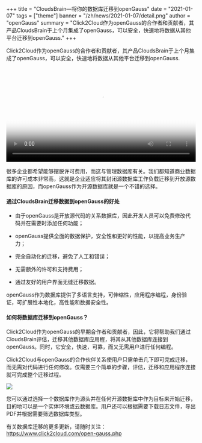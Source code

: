 +++
title = "CloudsBrain—将你的数据库迁移到openGauss"
date = "2021-01-07"
tags = ["theme"]
banner = "/zh/news/2021-01-07/detail.png"
author = "openGauss"
summary = "Click2Cloud作为openGauss的合作者和贡献者，其产品CloudsBrain于上个月集成了openGauss，可以安全，快速地将数据从其他平台迁移到openGauss."
+++

Click2Cloud作为openGauss的合作者和贡献者，其产品CloudsBrain于上个月集成了openGauss，可以安全，快速地将数据从其他平台迁移到openGauss.

<video class="video-js" controls preload="auto" width="100%" poster="poster.png">
    <source src="https://learningvideo.obs.ap-southeast-1.myhuaweicloud.com:443/Click2Cloud/CloudBrains-zh.mp4">
</video>

很多企业都希望能够摆脱许可费用，而这与管理数据库有关。我们都知道商业数据库的许可成本非常高，这就是企业适应将其封闭源数据库工作负载迁移到开放源数据库的原因，而openGauss作为开源数据库就是一个不错的选择。

#### 通过CloudsBrain迁移数据到openGauss的好处

* 由于openGauss是开放源代码的关系数据库，因此开发人员可以免费修改代码并在需要时添加任何功能；

* openGauss提供全面的数据保护，安全性和更好的性能，以提高业务生产力；

* 完全自动化的迁移，避免了人工和错误；

* 无需额外的许可和支持费用；

* 通过友好的用户界面无缝迁移数据。

openGauss作为数据库提供了多语言支持，可伸缩性，应用程序编程，身份验证，可扩展性本地化，高性能和数据安全性。

#### 如何将数据库迁移到openGauss？

Click2Cloud作为openGauss的早期合作者和贡献者，因此，它将帮助我们通过CloudsBrain评估，迁移其他数据库应用程，将其从其他数据库连接到openGauss。同时，它安全，快速，可靠，而又无需用户进行任何编程。

Click2Cloud与openGauss的合作伙伴关系使用户只需单击几下即可完成迁移，而无需对代码进行任何修改。仅需要三个简单的步骤，评估，迁移和应用程序连接就可完成整个迁移过程。

<img src="/zh/news/2021-01-07/detail.png" />

您可以通过选择一个数据库作为源头并在任何开源数据库中作为目标来开始迁移，目的地可以是一个实体环境或云数据库。用户还可以根据需要下载日志文件，导出PDF并根据需要筛选数据库类型。

有关数据库迁移的更多更新，请随时关注：
https://www.click2cloud.com/open-gauss.php